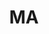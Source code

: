 ---
layout: stock
title: MA
description: Mastercard
img: https://www.mastercard.com/content/dam/public/brandcenter/assets/images/logos/mclogo-for-footer.svg
category: stocks
business: Mastercard, Inc. est une société technologique qui fournit des solutions de paiement pour le développement et la mise en œuvre de programmes de crédit, de débit, prépayés, commerciaux et de paiement à travers ses marques, notamment Mastercard, Maestro et Cirrus. Elle propose également des solutions de cyber et de renseignement. La société a été fondée en novembre 1966 et son siège social est situé à Purchase, dans l'État de New York.
sector: Finance
industry: Specialty Finance
domicile: United States
currency: USD
---